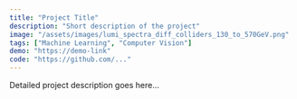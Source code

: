 ```yaml
---
title: "Project Title"
description: "Short description of the project"
image: "/assets/images/lumi_spectra_diff_colliders_130_to_570GeV.png"
tags: ["Machine Learning", "Computer Vision"]
demo: "https://demo-link"
code: "https://github.com/..."
---
```


Detailed project description goes here...
